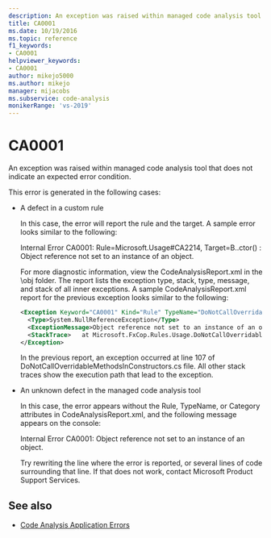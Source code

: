 ```yaml
---
description: An exception was raised within managed code analysis tool that does not indicate an expected error condition.
title: CA0001
ms.date: 10/19/2016
ms.topic: reference
f1_keywords:
- CA0001
helpviewer_keywords:
- CA0001
author: mikejo5000
ms.author: mikejo
manager: mijacobs
ms.subservice: code-analysis
monikerRange: 'vs-2019'
---
```


# CA0001

An exception was raised within managed code analysis tool that does not indicate an expected error condition.

This error is generated in the following cases:

- A defect in a custom rule

     In this case, the error will report the rule and the target. A sample error looks similar to the following:

     Internal Error CA0001: Rule=Microsoft.Usage#CA2214, Target=B..ctor() : Object reference not set to an instance of an object.

     For more diagnostic information, view the CodeAnalysisReport.xml in the \obj folder. The report lists the exception type, stack, type, message, and stack of all inner exceptions. A sample CodeAnalysisReport.xml report for the previous exception looks similar to the following:

     ```xml
     <Exception Keyword="CA0001" Kind="Rule" TypeName="DoNotCallOverridableMethodsInConstructors" Category="Microsoft.Usage" CheckId="CA2214" Target="B..ctor()">
       <Type>System.NullReferenceException</Type>
       <ExceptionMessage>Object reference not set to an instance of an object.</ExceptionMessage>
       <StackTrace>   at Microsoft.FxCop.Rules.Usage.DoNotCallOverridableMethodsInConstructors.CheckCallees(Method method, Boolean isCallVirt) in d:\rules\DoNotCallOverridableMethodsInConstructors.cs:line 107 at Microsoft.FxCop.Rules.Usage.DoNotCallOverridableMethodsInConstructors.CheckCallees(Method method, Boolean isCallVirt) in d:\rules\DoNotCallOverridableMethodsInConstructors.cs:line 128 at Microsoft.FxCop.Rules.Usage.DoNotCallOverridableMethodsInConstructors.Check(Member member) in d:\rules\DoNotCallOverridableMethodsInConstructors.cs:line 58 at Microsoft.FxCop.Engines.Introspection.AnalysisVisitor.CheckMember(Member member, NodeBase target) in d:\Engines\Introspection\AnalysisVisitor.cs:line 743</StackTrace>
     </Exception>
     ```

     In the previous report, an exception occurred at line 107 of DoNotCallOverridableMethodsInConstructors.cs file. All other stack traces show the execution path that lead to the exception.

- An unknown defect in the managed code analysis tool

     In this case, the error appears without the Rule, TypeName, or Category attributes in CodeAnalysisReport.xml, and the following message appears on the console:

     Internal Error CA0001: Object reference not set to an instance of an object.

     Try rewriting the line where the error is reported, or several lines of code surrounding that line. If that does not work, contact Microsoft Product Support Services.

## See also

- [Code Analysis Application Errors](../code-quality/code-analysis-application-errors.md)
